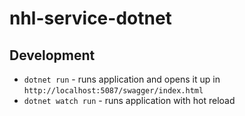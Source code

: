 # nhl-service-dotnet

## Development

-   `dotnet run` - runs application and opens it up in `http://localhost:5087/swagger/index.html`
-   `dotnet watch run` - runs application with hot reload
